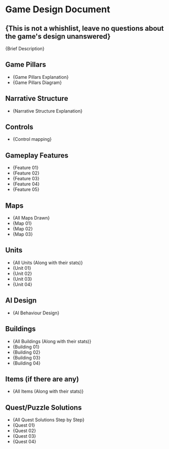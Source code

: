 # Game Design Document
## {This is not a whishlist, leave no questions about the game's design unanswered}
{Brief Description}

## Game Pillars
- {Game Pillars Explanation}
- {Game Pillars Diagram}

## Narrative Structure
- {Narrative Structure Explanation}

## Controls
- {Control mapping}

## Gameplay Features
- {Feature 01}
- {Feature 02}
- {Feature 03}
- {Feature 04}
- {Feature 05}

## Maps
- {All Maps Drawn}
- {Map 01}
- {Map 02}
- {Map 03}

## Units
- {All Units (Along with their stats)}
- {Unit 01}
- {Unit 02}
- {Unit 03}
- {Unit 04}

## AI Design
- {AI Behaviour Design}

## Buildings
- {All Buildings (Along with their stats)}
- {Building 01}
- {Building 02}
- {Building 03}
- {Building 04}

## Items (if there are any)
- {All Items (Along with their stats)}

## Quest/Puzzle Solutions
- {All Quest Solutions Step by Step}
- {Quest 01}
- {Quest 02}
- {Quest 03}
- {Quest 04}
